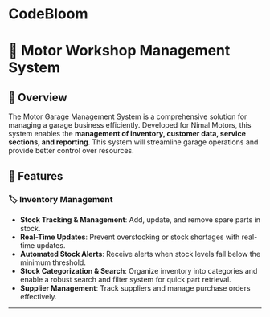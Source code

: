 # CodeBloom
# 🚗 Motor Workshop Management System
## 📖 Overview
The Motor Garage Management System is a comprehensive solution for managing a garage business efficiently. Developed for Nimal Motors, this system enables the <b> management of inventory, customer data, service sections, and reporting</b>. This system will streamline garage operations and provide better control over resources.
## 🎯 Features

### 🏷️ **Inventory Management**
- **Stock Tracking & Management**: Add, update, and remove spare parts in stock.  
- **Real-Time Updates**: Prevent overstocking or stock shortages with real-time updates.  
- **Automated Stock Alerts**: Receive alerts when stock levels fall below the minimum threshold.  
- **Stock Categorization & Search**: Organize inventory into categories and enable a robust search and filter system for quick part retrieval.  
- **Supplier Management**: Track suppliers and manage purchase orders effectively.  

---


